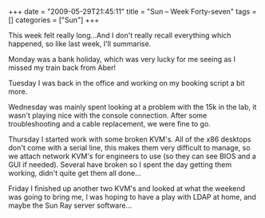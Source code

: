 +++
date = "2009-05-29T21:45:11"
title = "Sun – Week Forty-seven"
tags = []
categories = ["Sun"]
+++

This week felt really long...And I don't really recall everything which happened, so like last week, I'll summarise.

Monday was a bank holiday, which was very lucky for me seeing as I missed my train back from Aber!

Tuesday I was back in the office and working on my booking script a bit more.

Wednesday was mainly spent looking at a problem with the 15k in the lab, it wasn't playing nice with the console connection. After some troubleshooting and a cable replacement, we were fine to go.

Thursday I started work with some broken KVM's. All of the x86 desktops don't come with a serial line, this makes them very difficult to manage, so we attach network KVM's for engineers to use (so they can see BIOS and a GUI if needed). Several have broken so I spent the day getting them working, didn't quite get them all done...

Friday I finished up another two KVM's and looked at what the weekend was going to bring me, I was hoping to have a play with LDAP at home, and maybe the Sun Ray server software...
